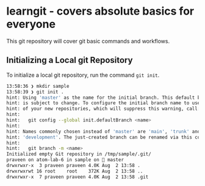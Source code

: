 # learngit - covers absolute basics for everyone

This git repository will cover git basic commands and workflows.

## Initializing a Local git Repository

To initialize a local git repository, run the command `git init`.

``` bash
13:58:36 ❯ mkdir sample
13:58:39 ❯ git init .
hint: Using 'master' as the name for the initial branch. This default branch name
hint: is subject to change. To configure the initial branch name to use in all
hint: of your new repositories, which will suppress this warning, call:
hint:
hint:   git config --global init.defaultBranch <name>
hint:
hint: Names commonly chosen instead of 'master' are 'main', 'trunk' and
hint: 'development'. The just-created branch can be renamed via this command:
hint:
hint:   git branch -m <name>
Initialized empty Git repository in /tmp/sample/.git/
praveen on atom-lab-6 in sample on  master
drwxrwxr-x  3 praveen praveen 4.0K Aug  2 13:58 .
drwxrwxrwt 16 root    root    372K Aug  2 13:58 ..
drwxrwxr-x  7 praveen praveen 4.0K Aug  2 13:58 .git
```

